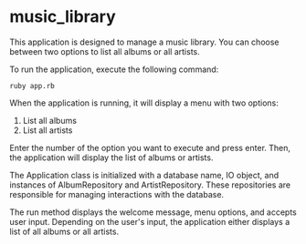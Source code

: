 # music_library

This application is designed to manage a music library. You can choose between two options to list all albums or all artists.

To run the application, execute the following command:

```
ruby app.rb
```

When the application is running, it will display a menu with two options:

1. List all albums
2. List all artists

Enter the number of the option you want to execute and press enter. Then, the application will display the list of albums or artists.

The Application class is initialized with a database name, IO object, and instances of AlbumRepository and ArtistRepository. These repositories are responsible for managing interactions with the database.

The run method displays the welcome message, menu options, and accepts user input. Depending on the user's input, the application either displays a list of all albums or all artists.
